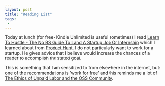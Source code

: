 ```yaml
---
layout: post
title: "Reading List"
tags:
 -
---
```


Today at lunch (for free- Kindle Unlimited is useful sometimes) I read [Learn To Hustle - The No BS Guide To Land A Startup Job Or Internship](http://www.amazon.com/gp/product/B00V565HJW) which I learned about from [Product Hunt](https://www.producthunt.com/posts/learn-to-hustle-2). I do not particularly want to work for a startup. He gives advice that I believe would increase the chances of a reader to accomplish the stated goal. 

This is something that I am sensitized to from elsewhere in the internet, but: one of the recommendations is 'work for free' and this reminds me a lot of [The Ethics of Unpaid Labor and the OSS Community](http://www.ashedryden.com/blog/the-ethics-of-unpaid-labor-and-the-oss-community).
